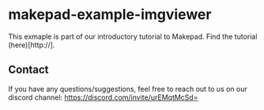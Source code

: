 # makepad-example-imgviewer
This exmaple is part of our introductory tutorial to Makepad. Find the tutorial (here)[http://].

## Contact

If you have any questions/suggestions, feel free to reach out to us on our discord channel:
https://discord.com/invite/urEMqtMcSd=